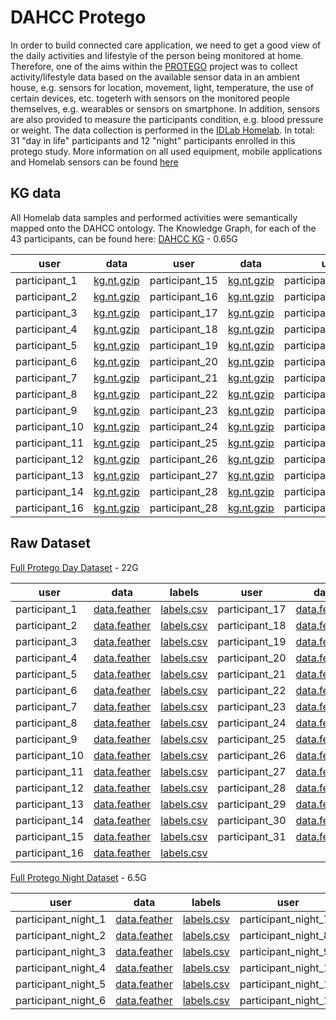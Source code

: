 # DAHCC Protego

In order to build connected care application, we need to get a good view of the daily activities and lifestyle of the person being monitored at home. Therefore, one of the aims within the [PROTEGO](https://www.imec-int.com/en/research-portfolio/protego) project was to collect activity/lifestyle data based on the available sensor data in an ambient house, e.g. sensors for location, movement, light, temperature, the use of certain devices, etc. togeterh with sensors on the monitored people themselves, e.g. wearables or sensors on smartphone. In addition, sensors are also provided to measure the participants condition, e.g. blood pressure or weight. The data collection is performed in the [IDLab Homelab](https://www.ugent.be/ea/idlab/en/research/research-infrastructure/homelab.htm). In total: 31 "day in life" participants and 12 "night" participants enrolled in this protego study. More information on all used equipment, mobile applications and Homelab sensors can be found [here](https://dahcc.idlab.ugent.be/method.html)

## KG data

All Homelab data samples and performed activities were semantically mapped onto the DAHCC ontology. The  Knowledge Graph, for each of the 43 participants, can be found here:
[DAHCC KG](https://dahcc.idlab.ugent.be/data/full_kg.tar.gz) - 0.65G
<table>
    <thead>
    <tr>
        <th>user</th>
        <th>data</th>
        <th>user</th>
        <th>data</th>
        <th>user</th>
        <th>data</th>
    </tr>
    </thead>
    <tr>
        <td>participant_1</td>
        <td><a href="https://dahcc.idlab.ugent.be/data/data_kg/dataset_participant1.nt.gz">kg.nt.gzip</a></td>
        <td>participant_15</td>
        <td><a href="https://dahcc.idlab.ugent.be/data/data_kg/dataset_participant15.nt.gz">kg.nt.gzip</a></td>
        <td>participant_29</td>
        <td><a href="https://dahcc.idlab.ugent.be/data/data_kg/dataset_participant29.nt.gz">kg.nt.gzip</a></td>
    </tr>
    <tr>
        <td>participant_2</td>
        <td><a href="https://dahcc.idlab.ugent.be/data/data_kg/dataset_participant2.nt.gz">kg.nt.gzip</a></td>
        <td>participant_16</td>
        <td><a href="https://dahcc.idlab.ugent.be/data/data_kg/dataset_participant16.nt.gz">kg.nt.gzip</a></td>
        <td>participant_30</td>
        <td><a href="https://dahcc.idlab.ugent.be/data/data_kg/dataset_participant30.nt.gz">kg.nt.gzip</a></td>
    </tr>
    <tr>
        <td>participant_3</td>
        <td><a href="https://dahcc.idlab.ugent.be/data/data_kg/dataset_participant3.nt.gz">kg.nt.gzip</a></td>
        <td>participant_17</td>
        <td><a href="https://dahcc.idlab.ugent.be/data/data_kg/dataset_participant17.nt.gz">kg.nt.gzip</a></td>
        <td>participant_31</td>
        <td><a href="https://dahcc.idlab.ugent.be/data/data_kg/dataset_participant31.nt.gz">kg.nt.gzip</a></td>
    </tr>
    <tr>
        <td>participant_4</td>
        <td><a href="https://dahcc.idlab.ugent.be/data/data_kg/dataset_participant4.nt.gz">kg.nt.gzip</a></td>
        <td>participant_18</td>
        <td><a href="https://dahcc.idlab.ugent.be/data/data_kg/dataset_participant18.nt.gz">kg.nt.gzip</a></td>
        <td>participant_1_night</td>
        <td><a href="https://dahcc.idlab.ugent.be/data/data_kg/dataset_participant_night1.nt.gz">kg.nt.gzip</a></td>
    </tr>
    <tr>
        <td>participant_5</td>
        <td><a href="https://dahcc.idlab.ugent.be/data/data_kg/dataset_participant5.nt.gz">kg.nt.gzip</a></td>
        <td>participant_19</td>
        <td><a href="https://dahcc.idlab.ugent.be/data/data_kg/dataset_participant19.nt.gz">kg.nt.gzip</a></td>
        <td>participant_2_night</td>
        <td><a href="https://dahcc.idlab.ugent.be/data/data_kg/dataset_participant_night2.nt.gz">kg.nt.gzip</a></td>
    </tr>
    <tr>
        <td>participant_6</td>
        <td><a href="https://dahcc.idlab.ugent.be/data/data_kg/dataset_participant6.nt.gz">kg.nt.gzip</a></td>
        <td>participant_20</td>
        <td><a href="https://dahcc.idlab.ugent.be/data/data_kg/dataset_participant20.nt.gz">kg.nt.gzip</a></td>
        <td>participant_3_night</td>
        <td><a href="https://dahcc.idlab.ugent.be/data/data_kg/dataset_participant_night3.nt.gz">kg.nt.gzip</a></td>
    </tr>
     <tr>
        <td>participant_7</td>
        <td><a href="https://dahcc.idlab.ugent.be/data/data_kg/dataset_participant7.nt.gz">kg.nt.gzip</a></td>
        <td>participant_21</td>
        <td><a href="https://dahcc.idlab.ugent.be/data/data_kg/dataset_participant21.nt.gz">kg.nt.gzip</a></td>
        <td>participant_4_night</td>
        <td><a href="https://dahcc.idlab.ugent.be/data/data_kg/dataset_participant_night4.nt.gz">kg.nt.gzip</a></td>
    </tr>
     <tr>
        <td>participant_8</td>
        <td><a href="https://dahcc.idlab.ugent.be/data/data_kg/dataset_participant8.nt.gz">kg.nt.gzip</a></td>
        <td>participant_22</td>
        <td><a href="https://dahcc.idlab.ugent.be/data/data_kg/dataset_participant22.nt.gz">kg.nt.gzip</a></td>
        <td>participant_5_night</td>
        <td><a href="https://dahcc.idlab.ugent.be/data/data_kg/dataset_participant_night5.nt.gz">kg.nt.gzip</a></td>
    </tr>
     <tr>
        <td>participant_9</td>
        <td><a href="https://dahcc.idlab.ugent.be/data/data_kg/dataset_participant9.nt.gz">kg.nt.gzip</a></td>
        <td>participant_23</td>
        <td><a href="https://dahcc.idlab.ugent.be/data/data_kg/dataset_participant23.nt.gz">kg.nt.gzip</a></td>
        <td>participant_6_night</td>
        <td><a href="https://dahcc.idlab.ugent.be/data/data_kg/dataset_participant_night6.nt.gz">kg.nt.gzip</a></td>
    </tr>
    <tr>
        <td>participant_10</td>
        <td><a href="https://dahcc.idlab.ugent.be/data/data_kg/dataset_participant10.nt.gz">kg.nt.gzip</a></td>
        <td>participant_24</td>
        <td><a href="https://dahcc.idlab.ugent.be/data/data_kg/dataset_participant24.nt.gz">kg.nt.gzip</a></td>
        <td>participant_7_night</td>
        <td><a href="https://dahcc.idlab.ugent.be/data/data_kg/dataset_participant_night7.nt.gz">kg.nt.gzip</a></td>
    </tr>
    <tr>
        <td>participant_11</td>
        <td><a href="https://dahcc.idlab.ugent.be/data/data_kg/dataset_participant11.nt.gz">kg.nt.gzip</a></td>
        <td>participant_25</td>
        <td><a href="https://dahcc.idlab.ugent.be/data/data_kg/dataset_participant25.nt.gz">kg.nt.gzip</a></td>
        <td>participant_8_night</td>
        <td><a href="https://dahcc.idlab.ugent.be/data/data_kg/dataset_participant_night8.nt.gz">kg.nt.gzip</a></td>
    </tr>
    <tr>
        <td>participant_12</td>
        <td><a href="https://dahcc.idlab.ugent.be/data/data_kg/dataset_participant12.nt.gz">kg.nt.gzip</a></td>
        <td>participant_26</td>
        <td><a href="https://dahcc.idlab.ugent.be/data/data_kg/dataset_participant26.nt.gz">kg.nt.gzip</a></td>
        <td>participant_9_night</td>
        <td><a href="https://dahcc.idlab.ugent.be/data/data_kg/dataset_participant_night9.nt.gz">kg.nt.gzip</a></td>
    </tr>
    <tr>
        <td>participant_13</td>
        <td><a href="https://dahcc.idlab.ugent.be/data/data_kg/dataset_participant13.nt.gz">kg.nt.gzip</a></td>
        <td>participant_27</td>
        <td><a href="https://dahcc.idlab.ugent.be/data/data_kg/dataset_participant27.nt.gz">kg.nt.gzip</a></td>
        <td>participant_10_night</td>
        <td><a href="https://dahcc.idlab.ugent.be/data/data_kg/dataset_participant_night10.nt.gz">kg.nt.gzip</a></td>
    </tr>
    <tr>
        <td>participant_14</td>
        <td><a href="https://dahcc.idlab.ugent.be/data/data_kg/dataset_participant14.nt.gz">kg.nt.gzip</a></td>
        <td>participant_28</td>
        <td><a href="https://dahcc.idlab.ugent.be/data/data_kg/dataset_participant28.nt.gz">kg.nt.gzip</a></td>
        <td>participant_11_night</td>
        <td><a href="https://dahcc.idlab.ugent.be/data/data_kg/dataset_participant_night11.nt.gz">kg.nt.gzip</a></td>
    </tr>
    <tr>
        <td>participant_16</td>
        <td><a href="https://dahcc.idlab.ugent.be/data/data_kg/dataset_participant16.nt.gz">kg.nt.gzip</a></td>
        <td>participant_28</td>
        <td><a href="https://dahcc.idlab.ugent.be/data/data_kg/dataset_participant28.nt.gz">kg.nt.gzip</a></td>
        <td>participant_12_night</td>
        <td><a href="https://dahcc.idlab.ugent.be/data/data_kg/dataset_participant_night12.nt.gz">kg.nt.gzip</a></td>
    </tr>
</table>

## Raw Dataset

[Full Protego Day Dataset](https://dahcc.idlab.ugent.be/data/protego_day.tar.gz) - 22G

<table>
<thead>
<tr>
<th>user</th>
<th>data</th>
<th>labels</th>
<th>user</th>
<th>data</th>
<th>labels</th>
</tr>
</thead>
<tbody>
<tr>
<td>participant_1</td>
<td><a href="https://dahcc.idlab.ugent.be/data/Protego_anom/_participant1/data.feather">data.feather</a></td>
<td><a href="https://dahcc.idlab.ugent.be/data/Protego_anom/_participant1/labels.csv">labels.csv</a></td>
<td>participant_17</td>
<td><a href="https://dahcc.idlab.ugent.be/data/Protego_anom/_participant17/data.feather">data.feather</a></td>
<td><a href="https://dahcc.idlab.ugent.be/data/Protego_anom/_participant17/labels.csv">labels.csv</a></td>
</tr>
<tr>
<td>participant_2</td>
<td><a href="https://dahcc.idlab.ugent.be/data/Protego_anom/_participant2/data.feather">data.feather</a></td>
<td><a href="https://dahcc.idlab.ugent.be/data/Protego_anom/_participant2/labels.csv">labels.csv</a></td>
<td>participant_18</td>
<td><a href="https://dahcc.idlab.ugent.be/data/Protego_anom/_participant18/data.feather">data.feather</a></td>
<td><a href="https://dahcc.idlab.ugent.be/data/Protego_anom/_participant18/labels.csv">labels.csv</a></td>
</tr>
<tr>
<td>participant_3</td>
<td><a href="https://dahcc.idlab.ugent.be/data/Protego_anom/_participant3/data.feather">data.feather</a></td>
<td><a href="https://dahcc.idlab.ugent.be/data/Protego_anom/_participant3/labels.csv">labels.csv</a></td>
<td>participant_19</td>
<td><a href="https://dahcc.idlab.ugent.be/data/Protego_anom/_participant19/data.feather">data.feather</a></td>
<td><a href="https://dahcc.idlab.ugent.be/data/Protego_anom/_participant19/labels.csv">labels.csv</a></td>
</tr>
<tr>
<td>participant_4</td>
<td><a href="https://dahcc.idlab.ugent.be/data/Protego_anom/_participant4/data.feather">data.feather</a></td>
<td><a href="https://dahcc.idlab.ugent.be/data/Protego_anom/_participant4/labels.csv">labels.csv</a></td>
<td>participant_20</td>
<td><a href="https://dahcc.idlab.ugent.be/data/Protego_anom/_participant20/data.feather">data.feather</a></td>
<td><a href="https://dahcc.idlab.ugent.be/data/Protego_anom/_participant20/labels.csv">labels.csv</a></td>
</tr>
<tr>
<td>participant_5</td>
<td><a href="https://dahcc.idlab.ugent.be/data/Protego_anom/_participant5/data.feather">data.feather</a></td>
<td><a href="https://dahcc.idlab.ugent.be/data/Protego_anom/_participant5/labels.csv">labels.csv</a></td>
<td>participant_21</td>
<td><a href="https://dahcc.idlab.ugent.be/data/Protego_anom/_participant21/data.feather">data.feather</a></td>
<td><a href="https://dahcc.idlab.ugent.be/data/Protego_anom/_participant21/labels.csv">labels.csv</a></td>
</tr>
<tr>
<td>participant_6</td>
<td><a href="https://dahcc.idlab.ugent.be/data/Protego_anom/_participant6/data.feather">data.feather</a></td>
<td><a href="https://dahcc.idlab.ugent.be/data/Protego_anom/_participant6/labels.csv">labels.csv</a></td>
<td>participant_22</td>
<td><a href="https://dahcc.idlab.ugent.be/data/Protego_anom/_participant22/data.feather">data.feather</a></td>
<td><a href="https://dahcc.idlab.ugent.be/data/Protego_anom/_participant22/labels.csv">labels.csv</a></td>
</tr>
<tr>
<td>participant_7</td>
<td><a href="https://dahcc.idlab.ugent.be/data/Protego_anom/_participant7/data.feather">data.feather</a></td>
<td><a href="https://dahcc.idlab.ugent.be/data/Protego_anom/_participant7/labels.csv">labels.csv</a></td>
<td>participant_23</td>
<td><a href="https://dahcc.idlab.ugent.be/data/Protego_anom/_participant23/data.feather">data.feather</a></td>
<td><a href="https://dahcc.idlab.ugent.be/data/Protego_anom/_participant23/labels.csv">labels.csv</a></td>
</tr>
<tr>
<td>participant_8</td>
<td><a href="https://dahcc.idlab.ugent.be/data/Protego_anom/_participant8/data.feather">data.feather</a></td>
<td><a href="https://dahcc.idlab.ugent.be/data/Protego_anom/_participant8/labels.csv">labels.csv</a></td>
<td>participant_24</td>
<td><a href="https://dahcc.idlab.ugent.be/data/Protego_anom/_participant24/data.feather">data.feather</a></td>
<td><a href="https://dahcc.idlab.ugent.be/data/Protego_anom/_participant24/labels.csv">labels.csv</a></td>
</tr>
<tr>
<td>participant_9</td>
<td><a href="https://dahcc.idlab.ugent.be/data/Protego_anom/_participant9/data.feather">data.feather</a></td>
<td><a href="https://dahcc.idlab.ugent.be/data/Protego_anom/_participant9/labels.csv">labels.csv</a></td>
<td>participant_25</td>
<td><a href="https://dahcc.idlab.ugent.be/data/Protego_anom/_participant25/data.feather">data.feather</a></td>
<td><a href="https://dahcc.idlab.ugent.be/data/Protego_anom/_participant25/labels.csv">labels.csv</a></td>
</tr>
<tr>
<td>participant_10</td>
<td><a href="https://dahcc.idlab.ugent.be/data/Protego_anom/_participant10/data.feather">data.feather</a></td>
<td><a href="https://dahcc.idlab.ugent.be/data/Protego_anom/_participant10/labels.csv">labels.csv</a></td>
<td>participant_26</td>
<td><a href="https://dahcc.idlab.ugent.be/data/Protego_anom/_participant26/data.feather">data.feather</a></td>
<td><a href="https://dahcc.idlab.ugent.be/data/Protego_anom/_participant26/labels.csv">labels.csv</a></td>
</tr>
<tr>
<td>participant_11</td>
<td><a href="https://dahcc.idlab.ugent.be/data/Protego_anom/_participant11/data.feather">data.feather</a></td>
<td><a href="https://dahcc.idlab.ugent.be/data/Protego_anom/_participant11/labels.csv">labels.csv</a></td>
<td>participant_27</td>
<td><a href="https://dahcc.idlab.ugent.be/data/Protego_anom/_participant27/data.feather">data.feather</a></td>
<td><a href="https://dahcc.idlab.ugent.be/data/Protego_anom/_participant27/labels.csv">labels.csv</a></td>
</tr>
<tr>
<td>participant_12</td>
<td><a href="https://dahcc.idlab.ugent.be/data/Protego_anom/_participant12/data.feather">data.feather</a></td>
<td><a href="https://dahcc.idlab.ugent.be/data/Protego_anom/_participant12/labels.csv">labels.csv</a></td>
<td>participant_28</td>
<td><a href="https://dahcc.idlab.ugent.be/data/Protego_anom/_participant28/data.feather">data.feather</a></td>
<td><a href="https://dahcc.idlab.ugent.be/data/Protego_anom/_participant28/labels.csv">labels.csv</a></td>
</tr>
<tr>
<td>participant_13</td>
<td><a href="https://dahcc.idlab.ugent.be/data/Protego_anom/_participant13/data.feather">data.feather</a></td>
<td><a href="https://dahcc.idlab.ugent.be/data/Protego_anom/_participant13/labels.csv">labels.csv</a></td>
<td>participant_29</td>
<td><a href="https://dahcc.idlab.ugent.be/data/Protego_anom/_participant29/data.feather">data.feather</a></td>
<td><a href="https://dahcc.idlab.ugent.be/data/Protego_anom/_participant29/labels.csv">labels.csv</a></td>
</tr>
<tr>
<td>participant_14</td>
<td><a href="https://dahcc.idlab.ugent.be/data/Protego_anom/_participant14/data.feather">data.feather</a></td>
<td><a href="https://dahcc.idlab.ugent.be/data/Protego_anom/_participant14/labels.csv">labels.csv</a></td>
<td>participant_30</td>
<td><a href="https://dahcc.idlab.ugent.be/data/Protego_anom/_participant30/data.feather">data.feather</a></td>
<td><a href="https://dahcc.idlab.ugent.be/data/Protego_anom/_participant30/labels.csv">labels.csv</a></td>
</tr>
<tr>
<td>participant_15</td>
<td><a href="https://dahcc.idlab.ugent.be/data/Protego_anom/_participant15/data.feather">data.feather</a></td>
<td><a href="https://dahcc.idlab.ugent.be/data/Protego_anom/_participant15/labels.csv">labels.csv</a></td>
<td>participant_31</td>
<td><a href="https://dahcc.idlab.ugent.be/data/Protego_anom/_participant31/data.feather">data.feather</a></td>
<td><a href="https://dahcc.idlab.ugent.be/data/Protego_anom/_participant31/labels.csv">labels.csv</a></td>
</tr>
<tr>
<td>participant_16</td>
<td><a href="https://dahcc.idlab.ugent.be/data/Protego_anom/_participant16/data.feather">data.feather</a></td>
<td><a href="https://dahcc.idlab.ugent.be/data/Protego_anom/_participant16/labels.csv">labels.csv</a></td>
</tr>
</tbody>
</table>
<p><a href="https://dahcc.idlab.ugent.be/data/protego_night.tar.gz">Full Protego Night Dataset</a> - 6.5G</p>
<table>
<thead>
<tr>
<th>user</th>
<th>data</th>
<th>labels</th>
<th>user</th>
<th>data</th>
<th>labels</th>
</tr>
</thead>
<tbody>
<tr>
<td>participant_night_1</td>
<td><a href="https://dahcc.idlab.ugent.be/data/Protego_anom/_participant_night_1/data.feather">data.feather</a></td>
<td><a href="https://dahcc.idlab.ugent.be/data/Protego_anom/_participant_night_1/labels.csv">labels.csv</a></td>
<td>participant_night_7</td>
<td><a href="https://dahcc.idlab.ugent.be/data/Protego_anom/_participant_night_7/data.feather">data.feather</a></td>
<td><a href="https://dahcc.idlab.ugent.be/data/Protego_anom/_participant_night_7/labels.csv">labels.csv</a></td>
</tr>
<tr>
<td>participant_night_2</td>
<td><a href="https://dahcc.idlab.ugent.be/data/Protego_anom/_participant_night_2/data.feather">data.feather</a></td>
<td><a href="https://dahcc.idlab.ugent.be/data/Protego_anom/_participant_night_2/labels.csv">labels.csv</a></td>
<td>participant_night_8</td>
<td><a href="https://dahcc.idlab.ugent.be/data/Protego_anom/_participant_night_8/data.feather">data.feather</a></td>
<td><a href="https://dahcc.idlab.ugent.be/data/Protego_anom/_participant_night_8/labels.csv">labels.csv</a></td>
</tr>
<tr>
<td>participant_night_3</td>
<td><a href="https://dahcc.idlab.ugent.be/data/Protego_anom/_participant_night_3/data.feather">data.feather</a></td>
<td><a href="https://dahcc.idlab.ugent.be/data/Protego_anom/_participant_night_3/labels.csv">labels.csv</a></td>
<td>participant_night_9</td>
<td><a href="https://dahcc.idlab.ugent.be/data/Protego_anom/_participant_night_9/data.feather">data.feather</a></td>
<td><a href="https://dahcc.idlab.ugent.be/data/Protego_anom/_participant_night_9/labels.csv">labels.csv</a></td>
</tr>
<tr>
<td>participant_night_4</td>
<td><a href="https://dahcc.idlab.ugent.be/data/Protego_anom/_participant_night_4/data.feather">data.feather</a></td>
<td><a href="https://dahcc.idlab.ugent.be/data/Protego_anom/_participant_night_4/labels.csv">labels.csv</a></td>
<td>participant_night_10</td>
<td><a href="https://dahcc.idlab.ugent.be/data/Protego_anom/_participant_night_10/data.feather">data.feather</a></td>
<td><a href="https://dahcc.idlab.ugent.be/data/Protego_anom/_participant_night_10/labels.csv">labels.csv</a></td>
</tr>
<tr>
<td>participant_night_5</td>
<td><a href="https://dahcc.idlab.ugent.be/data/Protego_anom/_participant_night_5/data.feather">data.feather</a></td>
<td><a href="https://dahcc.idlab.ugent.be/data/Protego_anom/_participant_night_5/labels.csv">labels.csv</a></td>
<td>participant_night_11</td>
<td><a href="https://dahcc.idlab.ugent.be/data/Protego_anom/_participant_night_11/data.feather">data.feather</a></td>
<td><a href="https://dahcc.idlab.ugent.be/data/Protego_anom/_participant_night_11/labels.csv">labels.csv</a></td>
</tr>
<tr>
<td>participant_night_6</td>
<td><a href="https://dahcc.idlab.ugent.be/data/Protego_anom/_participant_night_6/data.feather">data.feather</a></td>
<td><a href="https://dahcc.idlab.ugent.be/data/Protego_anom/_participant_night_6/labels.csv">labels.csv</a></td>
<td>participant_night_12</td>
<td><a href="https://dahcc.idlab.ugent.be/data/Protego_anom/_participant_night_12/data.feather">data.feather</a></td>
<td><a href="https://dahcc.idlab.ugent.be/data/Protego_anom/_participant_night_12/labels.csv">labels.csv</a></td>
</tr>
<tr>
</tbody>
</table>
